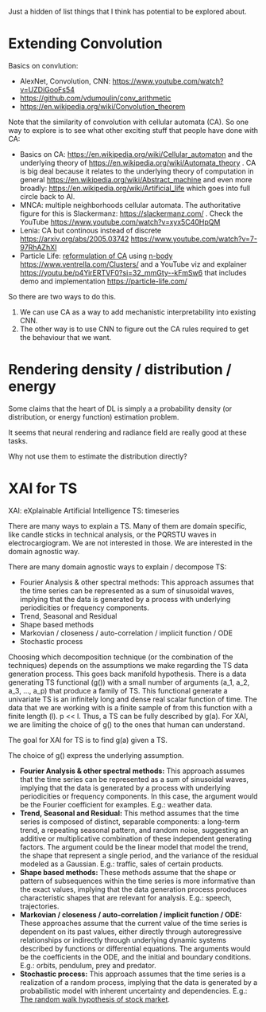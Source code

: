 Just a hidden of list things that I think has potential to be explored about.





# Extending Convolution

Basics on convlution:

* AlexNet, Convolution, CNN: https://www.youtube.com/watch?v=UZDiGooFs54
* https://github.com/vdumoulin/conv_arithmetic
* https://en.wikipedia.org/wiki/Convolution_theorem

Note that the similarity of convolution with cellular automata (CA). So one way to explore is to see what other exciting stuff that people have done with CA:

* Basics on CA: https://en.wikipedia.org/wiki/Cellular_automaton and the underlying theory of https://en.wikipedia.org/wiki/Automata_theory . CA is big deal because it relates to the underlying theory of computation in general https://en.wikipedia.org/wiki/Abstract_machine and even more broadly: https://en.wikipedia.org/wiki/Artificial_life which goes into full circle back to AI.
* MNCA: multiple neighborhoods cellular automata. The authoritative figure for this is Slackermanz: https://slackermanz.com/ . Check the YouTube https://www.youtube.com/watch?v=xyx5C40HpQM 
* Lenia: CA but continous instead of discrete https://arxiv.org/abs/2005.03742 https://www.youtube.com/watch?v=7-97RhAZhXI
* Particle Life: [reformulation of CA](https://youtu.be/Z_zmZ23grXE?si=DUSOc9f8xnDHB6Rt) using [n-body](https://en.wikipedia.org/wiki/N-body_problem#Other_n-body_problems) https://www.ventrella.com/Clusters/ and a YouTube viz and explainer https://youtu.be/p4YirERTVF0?si=32_mmGty--kFmSw6 that includes demo and implementation https://particle-life.com/ 

So there are two ways to do this.
1. We can use CA as a way to add mechanistic interpretability into existing CNN.
2. The other way is to use CNN to figure out the CA rules required to get the behaviour that we want.




# Rendering density / distribution / energy

Some claims that the heart of DL is simply a a probability density (or distribution, or energy function) estimation problem.

It seems that neural rendering and radiance field are really good at these tasks.

Why not use them to estimate the distribution directly?




# XAI for TS
XAI: eXplainable Artificial Intelligence
TS: timeseries 

There are many ways to explain a TS.
Many of them are domain specific, like candle sticks in technical analysis, or the PQRSTU waves in electrocargiogram.
We are not interested in those.
We are interested in the domain agnostic way.

There are many domain agnostic ways to explain / decompose TS:
* Fourier Analysis & other spectral methods: This approach assumes that the time series can be represented as a sum of sinusoidal waves, implying that the data is generated by a process with underlying periodicities or frequency components.
* Trend, Seasonal and Residual
* Shape based methods
* Markovian / closeness / auto-correlation / implicit function / ODE
* Stochastic process

Choosing which decomposition technique (or the combination of the techniques) depends on the assumptions we make regarding the TS data generation process.
This goes back manifold hypothesis.
There is a data generating TS functional (g()) with a small number of arguments (a_1, a_2, a_3, ..., a_p) that produce a family of TS.
This functional generate a univariate TS is an infinitely long and dense real scalar function of time.
The data that we are working with is a finite sample of from this function with a finite length (l).
p << l.
Thus, a TS can be fully described by g(a).
For XAI, we are limiting the choice of g() to the ones that human can understand.

The goal for XAI for TS is to find g(a) given a TS.

The choice of g() express the underlying assumption.
* **Fourier Analysis & other spectral methods:** This approach assumes that the time series can be represented as a sum of sinusoidal waves, implying that the data is generated by a process with underlying periodicities or frequency components. In this case, the argument would be the Fourier coefficient for examples. E.g.: weather data.
* **Trend, Seasonal and Residual:** This method assumes that the time series is composed of distinct, separable components: a long-term trend, a repeating seasonal pattern, and random noise, suggesting an additive or multiplicative combination of these independent generating factors. The argument could be the linear model that model the trend, the shape that represent a single period, and the variance of the residual modeled as a Gaussian. E.g.: traffic, sales of certain products.
* **Shape based methods:** These methods assume that the shape or pattern of subsequences within the time series is more informative than the exact values, implying that the data generation process produces characteristic shapes that are relevant for analysis. E.g.: speech, trajectories.
* **Markovian / closeness / auto-correlation / implicit function / ODE:** These approaches assume that the current value of the time series is dependent on its past values, either directly through autoregressive relationships or indirectly through underlying dynamic systems described by functions or differential equations. The arguments would be the coefficients in the ODE, and the initial and boundary conditions. E.g.: orbits, pendulum, prey and predator.
* **Stochastic process:** This approach assumes that the time series is a realization of a random process, implying that the data is generated by a probabilistic model with inherent uncertainty and dependencies. E.g.: [The random walk hypothesis of stock market](https://en.wikipedia.org/wiki/Random_walk_hypothesis).


